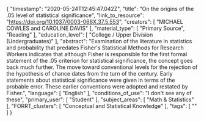 {
    "timestamp": "2020-05-24T12:45:47.042Z",
    "title": "On the origins of the .05 level of statistical significance",
    "link_to_resource": "https://doi.org/10.1037/0003-066X.37.5.553",
    "creators": [
        "MICHAEL COWLES and CAROLINE DAVIS"
    ],
    "material_type": [
        "Primary Source",
        "Reading"
    ],
    "education_level": [
        "College / Upper Division (Undergraduates)"
    ],
    "abstract": "Examination of the literature in statistics and probability that predates Fisher's Statistical Methods for Research Workers indicates that although Fisher is responsible for the first formal statement of the .05 criterion for statistical significance, the concept goes back much further. The move toward conventional levels for the rejection of the hypothesis of chance dates from the turn of the century. Early statements about statistical significance were given in terms of the probable error. These earlier conventions were adopted and restated by Fisher.",
    "language": [
        "English"
    ],
    "conditions_of_use": "I don't see any of these",
    "primary_user": [
        "Student"
    ],
    "subject_areas": [
        "Math & Statistics"
    ],
    "FORRT_clusters": [
        "Conceptual and Statistical Knowledge"
    ],
    "tags": [
        ""
    ]
}